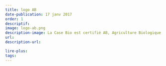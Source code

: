 ```yaml
---
title: logo AB
date-publication: 17 janv 2017
order: 1
descriptif: 
image: logo-ab.png
description-image: La Case Bio est certifié AB, Agriculture Biologique
url: 
description-url:

lire-plus: 
tags: 
---
```

